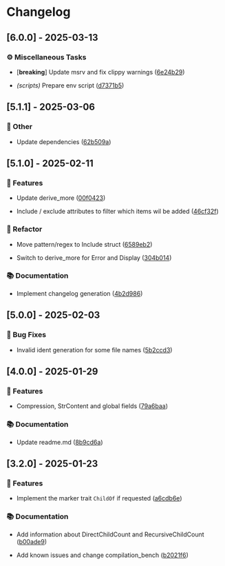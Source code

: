 # Changelog

## [6.0.0] - 2025-03-13

### ⚙️ Miscellaneous Tasks

- [**breaking**] Update msrv and fix clippy warnings ([6e24b29](6e24b29c20e123b47dda303a3f550292c23f9840))

- *(scripts)* Prepare env script ([d7371b5](d7371b5176f9ed1b81d9efa61bc64a282309a5ba))


## [5.1.1] - 2025-03-06

### 💼 Other

- Update dependencies ([62b509a](62b509a1b1963b853cf169ae8e2c04a792727b8c))


## [5.1.0] - 2025-02-11

### 🚀 Features

- Update derive_more ([00f0423](00f0423031d37943b9fa2719910cd87e492370d0))

- Include / exclude attributes to filter which items wil be added ([46cf32f](46cf32fa3c89fbc6296bc5622f738cd26bd10d9b))


### 🚜 Refactor

- Move pattern/regex to Include struct ([6589eb2](6589eb260d7a1cf923f2ef61bf1a4102c8b8f3a8))

- Switch to derive_more for Error and Display ([304b014](304b01414b698c775fda69a84923ae2fc5f45380))


### 📚 Documentation

- Implement changelog generation ([4b2d986](4b2d98610c4fba25c364e36c8aeecb1a3d9899dd))


## [5.0.0] - 2025-02-03

### 🐛 Bug Fixes

- Invalid ident generation for some file names ([5b2ccd3](5b2ccd3fb40160a709c371385a90dab12d210236))


## [4.0.0] - 2025-01-29

### 🚀 Features

- Compression, StrContent and global fields ([79a6baa](79a6baa3b14496af5d321afe7c9078fbda7c0500))


### 📚 Documentation

- Update readme.md ([8b9cd6a](8b9cd6a1de27ab53630e27d3bd963843bc5151b9))


## [3.2.0] - 2025-01-23

### 🚀 Features

- Implement the marker trait `ChildOf` if requested ([a6cdb6e](a6cdb6e41c6b5828d01db672cf39638b98b8094b))


### 📚 Documentation

- Add information about DirectChildCount and RecursiveChildCount ([b00ade9](b00ade97a244e482afeaab40175a7489fb0579c0))

- Add known issues and change compilation_bench ([b2021f6](b2021f6e4e596222b439fe76c4829696a5dd39b4))


<!-- generated by git-cliff -->
